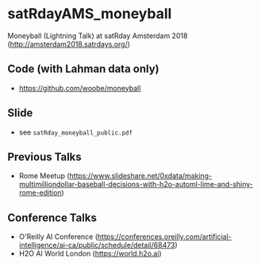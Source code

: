 # satRdayAMS_moneyball
Moneyball (Lightning Talk) at satRday Amsterdam 2018 (http://amsterdam2018.satrdays.org/)


## Code (with Lahman data only)

- https://github.com/woobe/moneyball

## Slide

- see `satRday_moneyball_public.pdf`

## Previous Talks

- Rome Meetup (https://www.slideshare.net/0xdata/making-multimilliondollar-baseball-decisions-with-h2o-automl-lime-and-shiny-rome-edition)


## Conference Talks

- O'Reilly AI Conference (https://conferences.oreilly.com/artificial-intelligence/ai-ca/public/schedule/detail/68473)
- H2O AI World London (https://world.h2o.ai)




